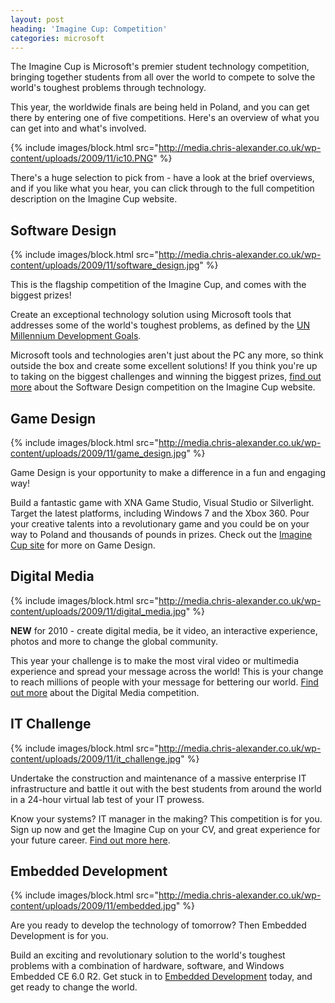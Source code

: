 ```yaml
---
layout: post
heading: 'Imagine Cup: Competition'
categories: microsoft
---
```


The Imagine Cup is Microsoft's premier student technology competition, bringing together students from all over the world to compete to solve the world's toughest problems through technology.

This year, the worldwide finals are being held in Poland, and you can get there by entering one of five competitions. Here's an overview of what you can get into and what's involved.

{% include images/block.html src="http://media.chris-alexander.co.uk/wp-content/uploads/2009/11/ic10.PNG" %}

There's a huge selection to pick from - have a look at the brief overviews, and if you like what you hear, you can click through to the full competition description on the Imagine Cup website.

## Software Design

{% include images/block.html src="http://media.chris-alexander.co.uk/wp-content/uploads/2009/11/software_design.jpg" %}

This is the flagship competition of the Imagine Cup, and comes with the biggest prizes!

Create an exceptional technology solution using Microsoft tools that addresses some of the world's toughest problems, as defined by the [UN Millennium Development Goals](/1191).

Microsoft tools and technologies aren't just about the PC any more, so think outside the box and create some excellent solutions! If you think you're up to taking on the biggest challenges and winning the biggest prizes, [find out more](http://imaginecup.com/Competition/mycompetitionportal.aspx?competitionId=37) about the Software Design competition on the Imagine Cup website.

## Game Design

{% include images/block.html src="http://media.chris-alexander.co.uk/wp-content/uploads/2009/11/game_design.jpg" %}

Game Design is your opportunity to make a difference in a fun and engaging way!

Build a fantastic game with XNA Game Studio, Visual Studio or Silverlight. Target the latest platforms, including Windows 7 and the Xbox 360. Pour your creative talents into a revolutionary game and you could be on your way to Poland and thousands of pounds in prizes. Check out the [Imagine Cup site](http://imaginecup.com/Competition/mycompetitionportal.aspx?competitionId=38) for more on Game Design.

## Digital Media

{% include images/block.html src="http://media.chris-alexander.co.uk/wp-content/uploads/2009/11/digital_media.jpg" %}

**NEW** for 2010 - create digital media, be it video, an interactive experience, photos and more to change the global community.

This year your challenge is to make the most viral video or multimedia experience and spread your message across the world! This is your change to reach millions of people with your message for bettering our world. [Find out more](http://imaginecup.com/Competition/mycompetitionportal.aspx?competitionId=39) about the Digital Media competition.

## IT Challenge

{% include images/block.html src="http://media.chris-alexander.co.uk/wp-content/uploads/2009/11/it_challenge.jpg" %}

Undertake the construction and maintenance of a massive enterprise IT infrastructure and battle it out with the best students from around the world in a 24-hour virtual lab test of your IT prowess.

Know your systems? IT manager in the making? This competition is for you. Sign up now and get the Imagine Cup on your CV, and great experience for your future career. [Find out more here](http://imaginecup.com/Competition/mycompetitionportal.aspx?competitionId=41).

## Embedded Development

{% include images/block.html src="http://media.chris-alexander.co.uk/wp-content/uploads/2009/11/embedded.jpg" %}

Are you ready to develop the technology of tomorrow? Then Embedded Development is for you.

Build an exciting and revolutionary solution to the world's toughest problems with a combination of hardware, software, and Windows Embedded CE 6.0 R2. Get stuck in to [Embedded Development](http://imaginecup.com/Competition/mycompetitionportal.aspx?competitionId=40) today, and get ready to change the world.
